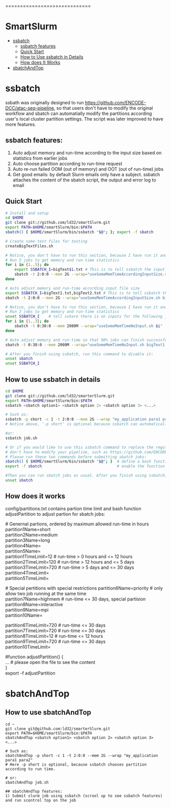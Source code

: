 =============================
# SmartSlurm
- [ssbatch](#ssbatch)
    - [ssbatch features](#ssbatch-features)
    - [Quick Start](#quick-start)
    - [How to Use ssbatch in Details]($how-to-use-ssbatch-in-details) 
    - [How does It Works]($how-does-it-works)
- [sbatchAndTop](#sbatchAndTop)
# ssbatch
ssbath was originally designed to run https://github.com/ENCODE-DCC/atac-seq-pipeline, so that users don't have to modify the original workflow and sbatch can automatially modify the partitions according user's local cluster partition settings. The script was later improved to have more features.
## ssbatch features:
1) Auto adjust memory and run-time according to the input size based on statistics from earlier jobs
2) Auto choose partition according to run-time request
3) Auto re-run failed OOM (out of memory) and OOT (out of run-time) jobs
4) Get good emails: by default Slurm emails only have a subject. ssbatch attaches the content of the sbatch script, the output and error log to email
## Quick Start
``` bash
# Install and setup
cd $HOME 
git clone git://github.com/ld32/smartSlurm.git  
export PATH=$HOME/smartSlurm/bin:$PATH  
sbatch() { $HOME/smartSlurm/bin/ssbatch "$@"; }; export -f sbatch                                 

# Create some text files for testing
createBigTextFiles.sh

# Notice, you don't have to run this section, because I have run it and save the statistics in $HOME/smartSlurm
# Run 5 jobs to get memory and run-time statistics
for i in {1..5}; do
    export SSBATCH_I=bigText$i.txt # This is to tell ssbatch the input file to calculate input file size
    sbatch -t 2:0:0 --mem 2G --wrap="useSomeMemTimeAccordingInputSize.sh bigText$i.txt"
done

# Auto adjust memory and run-time according input file size
export SSBATCH_I=bigText1.txt,bigText2.txt # This is to tell ssbatch the input file to calculate input file size 
sbatch -t 2:0:0 --mem 2G --wrap="useSomeMemTimeAccordingInputSize.sh bigText1.txt bigText$2.txt"

# Notice, you don't have to run this section, because I have run it and save the statistics in $HOME/smartSlurm
# Run 3 jobs to get memory and run-time statistics
unset SSBATCH_I    # tell sshare there is on inputs for the following jobs
for i in {1..3}; do
    sbatch -t 0:30:0 --mem 2000M --wrap="useSomeMemTimeNoInput.sh $i"
done

# Auto adjust memory and run-time so that 90% jobs can finish successfully
sbatch -t 0:30:0 --mem 2000M --wrap="useSomeMemTimeNoInput.sh bigText1.txt 1"

# After you finish using ssbatch, run this command to disable it:    
unset sbatch
unset SSBATCH_I
```

## How to use ssbatch in details
``` bash
cd $HOME 
git clone git://github.com/ld32/smarterSlurm.git  
export PATH=$HOME/smartSlurm/bin:$PATH  
ssbatch <sbatch option1> <sbatch option 2> <sbatch option 3> <...>

# Such as:     
ssbatch -p short -c 1 -t 2:0:0 --mem 2G --wrap "my_application para1 para2"
# Notice above, '-p short' is optional because ssbatch can automatically choose partition according to run time.   

#or:     
ssbatch job.sh

# Or if you would like to use this ssbatch command to replace the regular sbatch command (so that you 
# don't have to modify your pipeline, such as https://github.com/ENCODE-DCC/atac-seq-pipeline). 
# Please run these two commands before submitting sbatch jobs:
sbatch() { $HOME/smartSlurm/bin/ssbatch "$@"; }  # define a bash function called sbatch   
export -f sbatch                                 # enable the function it    

#Then you can run sbatch jobs as usual. After you finish using ssbatch, run this command to disable it:    
unset sbatch
```



## How does it works
config/partitions.txt contains partion time limit and bash function adjustPartition to adjust partion for sbatch jobs: 

\# Genernal partions, ordered by maximum allowed run-time in hours 
partition1Name=short   
partition2Name=medium  
partition3Name=long        
partition4Name=      
partition5Name=     
partition1TimeLimit=12  # run-time > 0 hours and <= 12 hours    
partition2TimeLimit=120 # run-time > 12 hours and <= 5 days     
partition3TimeLimit=720 # run-time > 5 days and <= 30 days  
partition4TimeLimit=    
partition5TimeLimit=    

\# Special pertitions with special restrictions
partition6Name=priority    # only allow two job running at the same time        
partition7Name=highmem     # run-time <= 30 days, special partision     
partition8Name=interactive      
partition9Name=mpi      
partition10Name=        

partition6TimeLimit=720 # run-time <= 30 days   
partition7TimeLimit=720 # run-time <= 30 days   
partition8TimeLimit=12  # run-time <= 12 hours      
partition9TimeLimit=720 # run-time <= 30 days       
partition10TimeLimit=       

\#function 
adjustPartition() {         
    ... # please open the file to see the content         
}       
export -f adjustPartition 



# sbatchAndTop
## How to use sbatchAndTop
```
cd ~    
git clone git@github.com:ld32/smarterSlurm.git  
export PATH=$HOME/smartSlurm/bin:$PATH    
sbatchAndTop <sbatch option1> <sbatch option 2> <sbatch option 3> <...> 

# Such as:    
sbatchAndTop -p short -c 1 -t 2:0:0 --mem 2G --wrap "my_application para1 para2" 
# Here -p short is optional, because ssbatch chooses partition according to run time.  

# or:     
sbatchAndTop job.sh 

## sbatchAndTop features:
1) Submit slurm job using ssbatch (scrool up to see ssbatch features) and run scontrol top on the job
